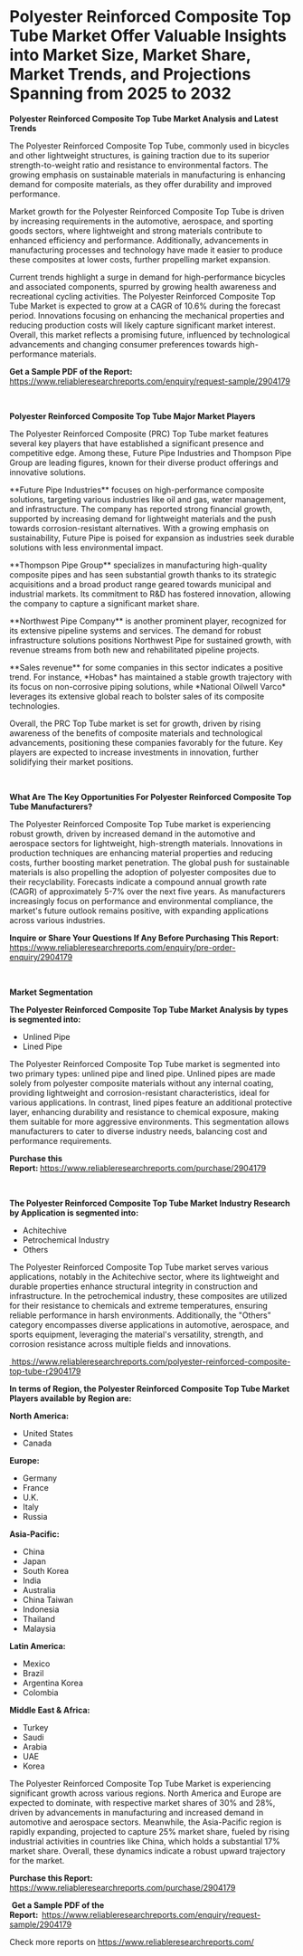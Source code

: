 <p><h1>Polyester Reinforced Composite Top Tube Market Offer Valuable Insights into Market Size, Market Share, Market Trends, and Projections Spanning from 2025 to 2032</h1></p><p><strong>Polyester Reinforced Composite Top Tube Market Analysis and Latest Trends</strong></p>
<p><p>The Polyester Reinforced Composite Top Tube, commonly used in bicycles and other lightweight structures, is gaining traction due to its superior strength-to-weight ratio and resistance to environmental factors. The growing emphasis on sustainable materials in manufacturing is enhancing demand for composite materials, as they offer durability and improved performance.</p><p>Market growth for the Polyester Reinforced Composite Top Tube is driven by increasing requirements in the automotive, aerospace, and sporting goods sectors, where lightweight and strong materials contribute to enhanced efficiency and performance. Additionally, advancements in manufacturing processes and technology have made it easier to produce these composites at lower costs, further propelling market expansion.</p><p>Current trends highlight a surge in demand for high-performance bicycles and associated components, spurred by growing health awareness and recreational cycling activities. The Polyester Reinforced Composite Top Tube Market is expected to grow at a CAGR of 10.6% during the forecast period. Innovations focusing on enhancing the mechanical properties and reducing production costs will likely capture significant market interest. Overall, this market reflects a promising future, influenced by technological advancements and changing consumer preferences towards high-performance materials.</p></p>
<p><strong>Get a Sample PDF of the Report:&nbsp;</strong> <a href="https://www.reliableresearchreports.com/enquiry/request-sample/2904179?utm_campaign=2042&utm_medium=2&utm_source=Github&utm_content=ia&utm_term=11032025&utm_id=polyester-reinforced-composite-top-tube">https://www.reliableresearchreports.com/enquiry/request-sample/2904179</a></p>
<p>&nbsp;</p>
<p><strong>Polyester Reinforced Composite Top Tube Major Market Players</strong></p>
<p><p>The Polyester Reinforced Composite (PRC) Top Tube market features several key players that have established a significant presence and competitive edge. Among these, Future Pipe Industries and Thompson Pipe Group are leading figures, known for their diverse product offerings and innovative solutions.</p><p>**Future Pipe Industries** focuses on high-performance composite solutions, targeting various industries like oil and gas, water management, and infrastructure. The company has reported strong financial growth, supported by increasing demand for lightweight materials and the push towards corrosion-resistant alternatives. With a growing emphasis on sustainability, Future Pipe is poised for expansion as industries seek durable solutions with less environmental impact.</p><p>**Thompson Pipe Group** specializes in manufacturing high-quality composite pipes and has seen substantial growth thanks to its strategic acquisitions and a broad product range geared towards municipal and industrial markets. Its commitment to R&D has fostered innovation, allowing the company to capture a significant market share.</p><p>**Northwest Pipe Company** is another prominent player, recognized for its extensive pipeline systems and services. The demand for robust infrastructure solutions positions Northwest Pipe for sustained growth, with revenue streams from both new and rehabilitated pipeline projects.</p><p>**Sales revenue** for some companies in this sector indicates a positive trend. For instance, *Hobas* has maintained a stable growth trajectory with its focus on non-corrosive piping solutions, while *National Oilwell Varco* leverages its extensive global reach to bolster sales of its composite technologies.</p><p>Overall, the PRC Top Tube market is set for growth, driven by rising awareness of the benefits of composite materials and technological advancements, positioning these companies favorably for the future. Key players are expected to increase investments in innovation, further solidifying their market positions.</p></p>
<p>&nbsp;</p>
<p><strong>What Are The Key Opportunities For Polyester Reinforced Composite Top Tube Manufacturers?</strong></p>
<p><p>The Polyester Reinforced Composite Top Tube market is experiencing robust growth, driven by increased demand in the automotive and aerospace sectors for lightweight, high-strength materials. Innovations in production techniques are enhancing material properties and reducing costs, further boosting market penetration. The global push for sustainable materials is also propelling the adoption of polyester composites due to their recyclability. Forecasts indicate a compound annual growth rate (CAGR) of approximately 5-7% over the next five years. As manufacturers increasingly focus on performance and environmental compliance, the market's future outlook remains positive, with expanding applications across various industries.</p></p>
<p><strong>Inquire or Share Your Questions If Any Before Purchasing This Report:</strong> <a href="https://www.reliableresearchreports.com/enquiry/pre-order-enquiry/2904179?utm_campaign=2042&utm_medium=2&utm_source=Github&utm_content=ia&utm_term=11032025&utm_id=polyester-reinforced-composite-top-tube">https://www.reliableresearchreports.com/enquiry/pre-order-enquiry/2904179</a></p>
<p>&nbsp;</p>
<p><strong>Market Segmentation</strong></p>
<p><strong>The Polyester Reinforced Composite Top Tube Market Analysis by types is segmented into:</strong></p>
<p><ul><li>Unlined Pipe</li><li>Lined Pipe</li></ul></p>
<p><p>The Polyester Reinforced Composite Top Tube market is segmented into two primary types: unlined pipe and lined pipe. Unlined pipes are made solely from polyester composite materials without any internal coating, providing lightweight and corrosion-resistant characteristics, ideal for various applications. In contrast, lined pipes feature an additional protective layer, enhancing durability and resistance to chemical exposure, making them suitable for more aggressive environments. This segmentation allows manufacturers to cater to diverse industry needs, balancing cost and performance requirements.</p></p>
<p><strong>Purchase this Report:&nbsp;</strong><a href="https://www.reliableresearchreports.com/purchase/2904179?utm_campaign=2042&utm_medium=2&utm_source=Github&utm_content=ia&utm_term=11032025&utm_id=polyester-reinforced-composite-top-tube">https://www.reliableresearchreports.com/purchase/2904179</a></p>
<p>&nbsp;</p>
<p><strong>The Polyester Reinforced Composite Top Tube Market Industry Research by Application is segmented into:</strong></p>
<p><ul><li>Achitechive</li><li>Petrochemical Industry</li><li>Others</li></ul></p>
<p><p>The Polyester Reinforced Composite Top Tube market serves various applications, notably in the Achitechive sector, where its lightweight and durable properties enhance structural integrity in construction and infrastructure. In the petrochemical industry, these composites are utilized for their resistance to chemicals and extreme temperatures, ensuring reliable performance in harsh environments. Additionally, the "Others" category encompasses diverse applications in automotive, aerospace, and sports equipment, leveraging the material's versatility, strength, and corrosion resistance across multiple fields and innovations.</p></p>
<p><a href="https://www.reliableresearchreports.com/polyester-reinforced-composite-top-tube-r2904179?utm_campaign=2042&utm_medium=2&utm_source=Github&utm_content=ia&utm_term=11032025&utm_id=polyester-reinforced-composite-top-tube">&nbsp;https://www.reliableresearchreports.com/polyester-reinforced-composite-top-tube-r2904179</a></p>
<p><strong>In terms of Region, the Polyester Reinforced Composite Top Tube Market Players available by Region are:</strong></p>
<p>
    <p> <strong> North America: </strong>
        <ul>
            <li>United States</li>
            <li>Canada</li>
        </ul>
        </p> 
    <p> <strong> Europe: </strong>
        <ul>
            <li>Germany</li>
            <li>France</li>
            <li>U.K.</li>
            <li>Italy</li>
            <li>Russia</li>
        </ul>
        </p> 
    <p> <strong> Asia-Pacific: </strong>
        <ul>
            <li>China</li>
            <li>Japan</li>
            <li>South Korea</li>
            <li>India</li>
            <li>Australia</li>
            <li>China Taiwan</li>
            <li>Indonesia</li>
            <li>Thailand</li>
            <li>Malaysia</li>
        </ul>
        </p> 
    <p> <strong> Latin America: </strong>
        <ul>
            <li>Mexico</li>
            <li>Brazil</li>
            <li>Argentina Korea</li>
            <li>Colombia</li>
        </ul>
        </p> 
    <p> <strong> Middle East & Africa: </strong>
        <ul>
            <li>Turkey</li>
            <li>Saudi</li>
            <li>Arabia</li>
            <li>UAE</li>
            <li>Korea</li>
        </ul>
    </p>
    </p>
<p><p>The Polyester Reinforced Composite Top Tube Market is experiencing significant growth across various regions. North America and Europe are expected to dominate, with respective market shares of 30% and 28%, driven by advancements in manufacturing and increased demand in automotive and aerospace sectors. Meanwhile, the Asia-Pacific region is rapidly expanding, projected to capture 25% market share, fueled by rising industrial activities in countries like China, which holds a substantial 17% market share. Overall, these dynamics indicate a robust upward trajectory for the market.</p></p>
<p><strong>Purchase this Report: </strong><a href="https://www.reliableresearchreports.com/purchase/2904179?utm_campaign=2042&utm_medium=2&utm_source=Github&utm_content=ia&utm_term=11032025&utm_id=polyester-reinforced-composite-top-tube">https://www.reliableresearchreports.com/purchase/2904179</a></p>
<p>&nbsp;<strong>Get a Sample PDF of the Report:&nbsp;&nbsp;</strong><a href="https://www.reliableresearchreports.com/enquiry/request-sample/2904179?utm_campaign=2042&utm_medium=2&utm_source=Github&utm_content=ia&utm_term=11032025&utm_id=polyester-reinforced-composite-top-tube">https://www.reliableresearchreports.com/enquiry/request-sample/2904179</a></p>
<p><strong></strong></p>
<p>Check more reports on <a href="https://www.reliableresearchreports.com/?utm_campaign=2042&utm_medium=2&utm_source=Github&utm_content=ia&utm_term=11032025&utm_id=polyester-reinforced-composite-top-tube">https://www.reliableresearchreports.com/</a></p>